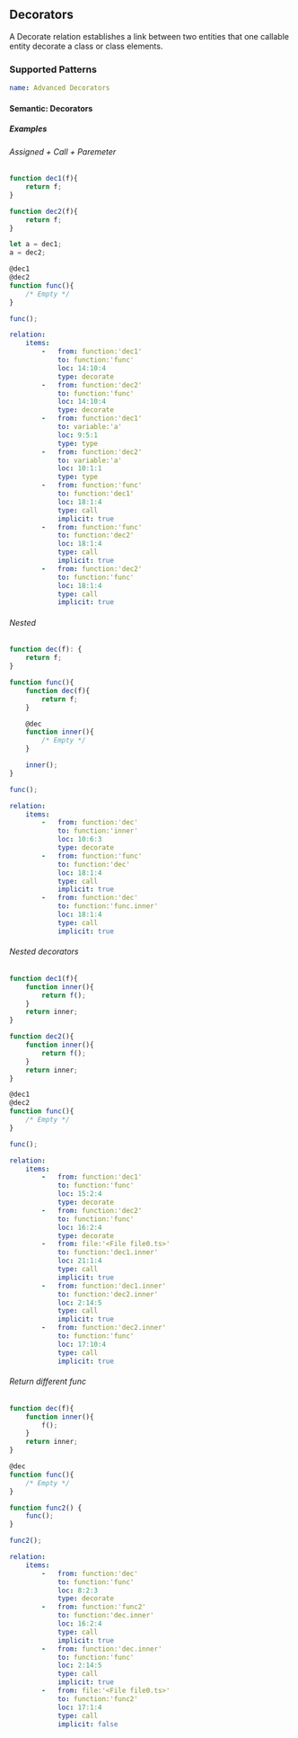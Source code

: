 ## Decorators

A Decorate relation establishes a link between two entities that one callable entity decorate a class or class elements.

### Supported Patterns

```yaml
name: Advanced Decorators 
```

#### Semantic: Decorators

##### Examples

###### Assigned + Call + Paremeter

<!-- decorators/call, decorators/parem_call, decorators/assigned -->

```ts
function dec1(f){
    return f;
}

function dec2(f){
    return f;
}

let a = dec1;
a = dec2;

@dec1
@dec2
function func(){
    /* Empty */
}

func();
```
        
```yaml
relation:
    items:
        -   from: function:'dec1'
            to: function:'func'
            loc: 14:10:4
            type: decorate
        -   from: function:'dec2'
            to: function:'func'
            loc: 14:10:4
            type: decorate
        -   from: function:'dec1'
            to: variable:'a'
            loc: 9:5:1
            type: type
        -   from: function:'dec2'
            to: variable:'a'
            loc: 10:1:1
            type: type
        -   from: function:'func'
            to: function:'dec1'
            loc: 18:1:4
            type: call
            implicit: true
        -   from: function:'func'
            to: function:'dec2'
            loc: 18:1:4
            type: call
            implicit: true
        -   from: function:'dec2'
            to: function:'func'
            loc: 18:1:4
            type: call
            implicit: true
```

###### Nested

<!-- decorators/nested -->

```ts
function dec(f): {
    return f;
}

function func(){
    function dec(f){
        return f;
    }

    @dec
    function inner(){
        /* Empty */
    }

    inner();
}

func();
```

```yaml
relation:
    items:
        -   from: function:'dec'
            to: function:'inner'
            loc: 10:6:3
            type: decorate
        -   from: function:'func'
            to: function:'dec'
            loc: 18:1:4
            type: call
            implicit: true
        -   from: function:'dec'
            to: function:'func.inner'
            loc: 18:1:4
            type: call
            implicit: true
```

###### Nested decorators

<!-- decorators/nested_decorators -->

```ts
function dec1(f){
    function inner(){
        return f();
    }
    return inner;
}

function dec2(){
    function inner(){
        return f();
    }
    return inner;
}

@dec1
@dec2
function func(){
    /* Empty */
}

func();
```

```yaml
relation:
    items:
        -   from: function:'dec1'
            to: function:'func'
            loc: 15:2:4
            type: decorate
        -   from: function:'dec2'
            to: function:'func'
            loc: 16:2:4
            type: decorate
        -   from: file:'<File file0.ts>'
            to: function:'dec1.inner'
            loc: 21:1:4
            type: call
            implicit: true
        -   from: function:'dec1.inner'
            to: function:'dec2.inner'
            loc: 2:14:5
            type: call
            implicit: true
        -   from: function:'dec2.inner'
            to: function:'func'
            loc: 17:10:4
            type: call
            implicit: true
```

###### Return different func

<!-- decorators/return_different_func -->

```ts
function dec(f){
    function inner(){
        f();
    }
    return inner;
}

@dec
function func(){
    /* Empty */
}

function func2() {
    func();
}

func2();
```

```yaml
relation:
    items:
        -   from: function:'dec'
            to: function:'func'
            loc: 8:2:3
            type: decorate
        -   from: function:'func2'
            to: function:'dec.inner'
            loc: 16:2:4
            type: call
            implicit: true
        -   from: function:'dec.inner'
            to: function:'func'
            loc: 2:14:5
            type: call
            implicit: true
        -   from: file:'<File file0.ts>'
            to: function:'func2'
            loc: 17:1:4
            type: call
            implicit: false
```